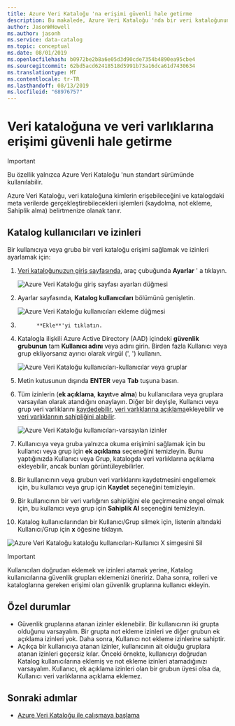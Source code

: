 ```yaml
---
title: Azure Veri Kataloğu 'na erişimi güvenli hale getirme
description: Bu makalede, Azure Veri Kataloğu 'nda bir veri kataloğunun ve veri varlıklarının güvenliğini sağlama açıklanmaktadır.
author: JasonWHowell
ms.author: jasonh
ms.service: data-catalog
ms.topic: conceptual
ms.date: 08/01/2019
ms.openlocfilehash: b0972be2b8a6e05d3d90cde7354b4890ea95cbe4
ms.sourcegitcommit: 62bd5acd62418518d5991b73a16dca61d7430634
ms.translationtype: MT
ms.contentlocale: tr-TR
ms.lasthandoff: 08/13/2019
ms.locfileid: "68976757"
---
```

# <a name="how-to-secure-access-to-data-catalog-and-data-assets"></a>Veri kataloğuna ve veri varlıklarına erişimi güvenli hale getirme

> [!IMPORTANT]
> Bu özellik yalnızca Azure Veri Kataloğu 'nun standart sürümünde kullanılabilir.

Azure Veri Kataloğu, veri kataloğuna kimlerin erişebileceğini ve katalogdaki meta verilerde gerçekleştirebilecekleri işlemleri (kaydolma, not ekleme, Sahiplik alma) belirtmenize olanak tanır. 

## <a name="catalog-users-and-permissions"></a>Katalog kullanıcıları ve izinleri

Bir kullanıcıya veya gruba bir veri kataloğu erişimi sağlamak ve izinleri ayarlamak için:

1. [Veri kataloğunuzun giriş sayfasında](https://www.azuredatacatalog.com), araç çubuğunda **Ayarlar** ' a tıklayın.

   ![Azure Veri Kataloğu giriş sayfası ayarları düğmesi](media/data-catalog-how-to-secure-catalog/data-catalog-settings.png)

2. Ayarlar sayfasında, **Katalog kullanıcıları** bölümünü genişletin.

   ![Azure Veri Kataloğu kullanıcıları ekleme düğmesi](media/data-catalog-how-to-secure-catalog/data-catalog-add-button.png)

3.           **Ekle**'yi tıklatın.

4. Katalogla ilişkili Azure Active Directory (AAD) içindeki **güvenlik grubunun** tam **Kullanıcı adını** veya adını girin. Birden fazla Kullanıcı veya grup ekliyorsanız ayırıcı olarak virgül (', ') kullanın.

   ![Azure Veri Kataloğu kullanıcıları-kullanıcılar veya gruplar](media/data-catalog-how-to-secure-catalog/data-catalog-users-groups.png)

5. Metin kutusunun dışında **ENTER** veya **Tab** tuşuna basın. 

6. Tüm izinlerin (**ek açıklama**, **kayıt**ve **alma**) bu kullanıcılara veya gruplara varsayılan olarak atandığını onaylayın. Diğer bir deyişle, Kullanıcı veya grup veri varlıklarını [kaydedebilir]( data-catalog-how-to-register.md), [veri varlıklarına açıklama]( data-catalog-how-to-annotate.md)ekleyebilir ve [veri varlıklarının sahipliğini alabilir]( data-catalog-how-to-manage.md). 

   ![Azure Veri Kataloğu kullanıcıları-varsayılan izinler](media/data-catalog-how-to-secure-catalog/data-catalog-default-permissions.png)

7. Kullanıcıya veya gruba yalnızca okuma erişimini sağlamak için bu kullanıcı veya grup için **ek açıklama** seçeneğini temizleyin. Bunu yaptığınızda Kullanıcı veya Grup, katalogda veri varlıklarına açıklama ekleyebilir, ancak bunları görüntüleyebilirler. 

8. Bir kullanıcının veya grubun veri varlıklarını kaydetmesini engellemek için, bu kullanıcı veya grup için **Kaydet** seçeneğini temizleyin.

9. Bir kullanıcının bir veri varlığının sahipliğini ele geçirmesine engel olmak için, bu kullanıcı veya grup için **Sahiplik Al** seçeneğini temizleyin. 

10. Katalog kullanıcılarından bir Kullanıcı/Grup silmek için, listenin altındaki Kullanıcı/Grup için **x** öğesine tıklayın. 

   ![Azure Veri Kataloğu kataloğu kullanıcıları-Kullanıcı X simgesini Sil](media/data-catalog-how-to-secure-catalog/data-catalog-delete-user.png)

   > [!IMPORTANT]
   > Kullanıcıları doğrudan eklemek ve izinleri atamak yerine, Katalog kullanıcılarına güvenlik grupları eklemenizi öneririz. Daha sonra, rolleri ve kataloglarına gereken erişimi olan güvenlik gruplarına kullanıcı ekleyin.

## <a name="special-considerations"></a>Özel durumlar

- Güvenlik gruplarına atanan izinler eklenebilir. Bir kullanıcının iki grupta olduğunu varsayalım. Bir grupta not ekleme izinleri ve diğer grubun ek açıklama izinleri yok. Daha sonra, Kullanıcı not ekleme izinlerine sahiptir. 
- Açıkça bir kullanıcıya atanan izinler, kullanıcının ait olduğu gruplara atanan izinleri geçersiz kılar. Önceki örnekte, kullanıcıyı doğrudan Katalog kullanıcılarına eklemiş ve not ekleme izinleri atamadığınızı varsayalım. Kullanıcı, ek açıklama izinleri olan bir grubun üyesi olsa da, Kullanıcı veri varlıklarına açıklama eklemez.

## <a name="next-steps"></a>Sonraki adımlar

- [Azure Veri Kataloğu ile çalışmaya başlama](data-catalog-get-started.md)
